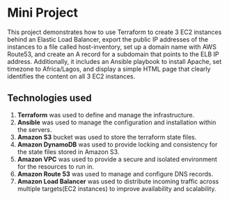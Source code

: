 # Mini Project

This project demonstrates how to use Terraform to create 3 EC2 instances behind an Elastic Load Balancer, export the public IP addresses of the instances to a file called host-inventory, set up a domain name with AWS Route53, and create an A record for a subdomain that points to the ELB IP address. Additionally, it includes an Ansible playbook to install Apache, set timezone to Africa/Lagos, and display a simple HTML page that clearly identifies the content on all 3 EC2 instances. 

## Technologies used
1. <b>Terraform</b> was used to define and manage the infrastructure.
2. <b>Ansible</b> was used to manage the configuration and installation within the servers.
3. <b>Amazon S3</b> bucket was used to store the terraform state files.
4. <b>Amazon DynamoDB</b> was used to provide locking and consistency for the state files stored in Amazon S3.
5. <b>Amazon VPC</b> was used to provide a secure and isolated environment for the resources to run in.
6. <b>Amazon Route 53</b> was used to manage and configure DNS records.
7. <b>Amazon Load Balancer</b> was used to distribute incoming traffic across multiple targets(EC2 instances) to improve availability and scalability.


